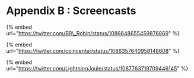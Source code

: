 # Appendix B : Screencasts

{% embed url="https://twitter.com/BR\_Robin/status/1086648655459876869" %}

{% embed url="https://twitter.com/coincenter/status/1086357640958148608" %}

{% embed url="https://twitter.com/LightningJoule/status/1087763719709446145" %}



